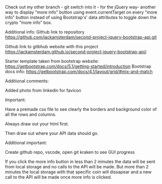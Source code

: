 Check out my other branch - git switch into it - for the jQuery way- another way to display "more info" button using event.currentTarget on every "more info" button instead of using Bootstrap's' data attributes to toggle down the crypto "more info" box.

Additional info:
Github link to repository
https://github.com/jackamsterdam/second-project-jquery-bootstrap-api.git

Github link to gitbhub website with this project https://jackamsterdam.github.io/second-project-jquery-bootstrap-api/

Starter template taken from bootstrap website:
https://getbootstrap.com/docs/5.1/getting-started/introduction
Bootstrap docs info:
https://getbootstrap.com/docs/4.1/layout/grid/#mix-and-match

Additional comments:

Added photo from linkedin for favicon

Important:

Have a premade css file to see clearly the borders and background color of all the rows and columns.

Always draw out your html first.

Then draw out where your API data should go.

Additional important:

Create github repo, vscode, open git kraken to see GUI progress

If you click the more info button in less than 2 minutes the data will be sent from local storage and no calls to the API will be made. But more than 2 minutes the local storage with that specific coin will dissapear and a new call to the API will be made once more info is clicked.
